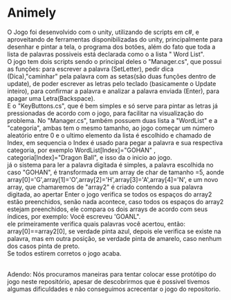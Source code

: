 # Animely
O Jogo foi desenvolvido com o unity, utilizando de scripts em c#, e aproveitando de ferramentas disponibilizadas do unity, principalmente para desenhar e pintar a tela, o programa dos botões, além do fato que toda a lista de palavras possiveis está declarada como o a lista " Word List".<br>
O jogo tem dois scripts sendo o principal deles o "Manager.cs", que possui as funções: para escrever a palavra (SetLetter), pedir dica (Dica),"caminhar" pela palavra com as setas(são duas funções dentro de update), de poder escrever as letras pelo teclado (basicamente o Update inteiro), para confirmar a palavra e analizar a palavra enviada (Enter), para apagar uma Letra(Backspace).<br>
E o "KeyButtons.cs", que é bem simples e só serve para pintar as letras já pressionadas de acordo com o jogo, para facilitar na visualização do problema.
No "Manager.cs", também possuem duas lista a "WordList" e a "categoria", ambas tem o mesmo tamanho, ao jogo começar um número aleatório entre 0 e o ultimo elemento da lista é escolhido e chamado de Index, em sequencia o Index é usado para pegar a palavra e sua respectiva categoria, por exemplo WordList[Index]="GOHAN" , categoria[Index]="Dragon Ball", e isso da o inicio ao jogo.<br>
já o sistema para ler a palavra digitada é simples, a palavra escolhida no caso "GOHAN", é transformada em um array de char de tamanho =5, aonde array[0]='G',array[1]='O',array[2]='H',array[3]='A',array[4]='N', e um novo array, que chamaremos de "array2" é criado contendo a sua palavra digitada, ao apertar Enter o jogo verifica se todos os espaços do array2 estão preenchidos, senão nada acontece, caso todos os espaços do array2 estejam preenchidos, ele compara os dois arrays de acordo com seus índices, por exemplo: Você escreveu 'GOANL".<br>
ele primeiramente verifica quais palavras você acertou, então: array[0]==array2[0], se verdade pinta azul, depois ele verifica se existe na palavra, mas em outra posição, se verdade pinta de amarelo, caso nenhum dos casos pinta de preto.<br>
Se todos estirem corretos o jogo acaba.<br><br>

Adendo: Nós procuramos maneiras para tentar colocar esse protótipo do jogo neste repositório, apesar de descobrirmos que é possivel tivemos algumas dificuldades e não conseguimos acrecentar o jogo do repositorio.
